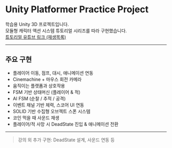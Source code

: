 # Unity Platformer Practice Project

학습용 Unity 3D 프로젝트입니다.  
모듈형 캐릭터 액션 시스템 튜토리얼 시리즈를 따라 구현했습니다.  
[튜토리얼 유튜브 링크 (재생목록)](https://youtu.be/--_CH5DYz0M?list=PLnJJ5frTPwRNdyRAD4oBtG1eUVBuj2h1O)

---

## 주요 구현

- 플레이어 이동, 점프, 대시, 애니메이션 연동
- Cinemachine + 마우스 회전 카메라
- 움직이는 플랫폼과 상호작용
- FSM 기반 상태머신 (플레이어 & 적)
- AI FSM (순찰 / 추적 / 공격)
- 이벤트 채널 기반 체력, 스코어 UI 연동
- SOLID 기반 수집형 오브젝트 스폰 시스템
- 코인 먹을 때 사운드 재생
- 플레이어/적 사망 시 DeadState 진입 & 애니메이션 전환

---

>  강의 외 추가 구현: DeadState 설계, 사운드 연동 등
